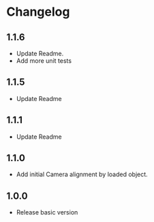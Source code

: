 Changelog
=========

1.1.6
---
* Update Readme.
* Add more unit tests

1.1.5
---
* Update Readme

1.1.1
---
* Update Readme

1.1.0
---
* Add initial Camera alignment by loaded object.

1.0.0
---
* Release basic version
